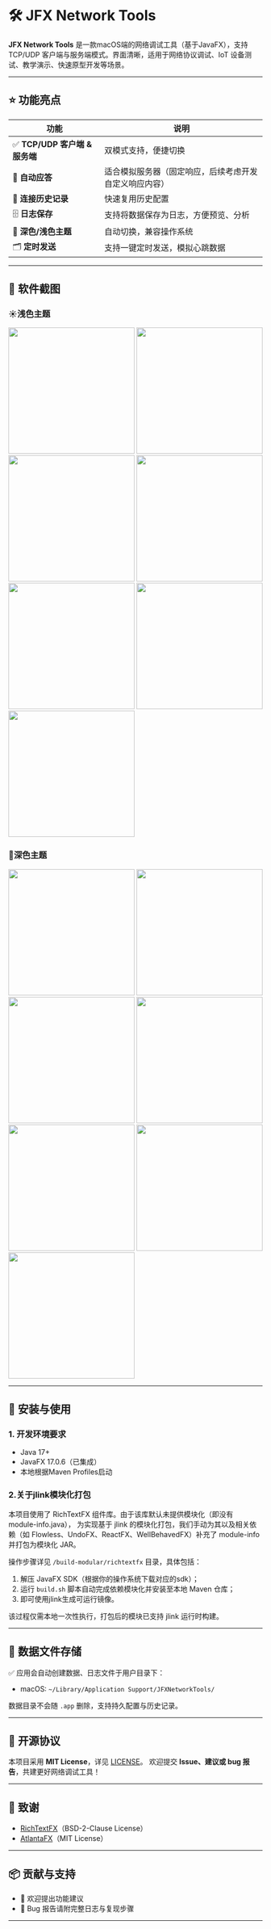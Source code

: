 # 🛠️ JFX Network Tools

&#x20;&#x20;

**JFX Network Tools** 是一款macOS端的网络调试工具（基于JavaFX），支持 TCP/UDP 客户端与服务端模式。界面清晰，适用于网络协议调试、IoT 设备测试、教学演示、快速原型开发等场景。

---

## ⭐ 功能亮点

| 功能                      | 说明                          |
|-------------------------|-----------------------------|
| ✅ **TCP/UDP 客户端 & 服务端** | 双模式支持，便捷切换                  |
| 🔄 **自动应答**             | 适合模拟服务器（固定响应，后续考虑开发自定义响应内容） |
| 📜 **连接历史记录**           | 快速复用历史配置                    |
| 🗄 **日志保存**             | 支持将数据保存为日志，方便预览、分析          |
| 🌙 **深色/浅色主题**          | 自动切换，兼容操作系统                 |
| 🗂 **定时发送**             | 支持一键定时发送，模拟心跳数据             |

---

## 📸 软件截图
### ☀️浅色主题
<div>
<img src="docs/img/v1.1/light01.png" width="250" alt="">
<img src="docs/img/v1.1/light02.png" width="250" alt="">
<img src="docs/img/v1.1/light03.png" width="250" alt="">
<img src="docs/img/v1.1/light04.png" width="250" alt="">
<img src="docs/img/v1.1/light05.png" width="250" alt="">
<img src="docs/img/v1.1/light06.png" width="250" alt="">
<img src="docs/img/v1.1/light07.png" width="250" alt="">
</div>


### 🌛深色主题
<div>
<img src="docs/img/v1.1/night01.png" width="250" alt="">
<img src="docs/img/v1.1/night02.png" width="250" alt="">
<img src="docs/img/v1.1/night03.png" width="250" alt="">
<img src="docs/img/v1.1/night04.png" width="250" alt="">
<img src="docs/img/v1.1/night05.png" width="250" alt="">
<img src="docs/img/v1.1/night06.png" width="250" alt="">
<img src="docs/img/v1.1/night07.png" width="250" alt="">
</div>

---

## 🚀 安装与使用

### 1. 开发环境要求

- Java 17+
- JavaFX 17.0.6（已集成）
- 本地根据Maven Profiles启动

### 2.关于jlink模块化打包
本项目使用了 RichTextFX 组件库。由于该库默认未提供模块化（即没有 module-info.java），
为实现基于 jlink 的模块化打包，我们手动为其以及相关依赖（如 Flowless、UndoFX、ReactFX、WellBehavedFX）补充了 module-info 并打包为模块化 JAR。

操作步骤详见 `/build-modular/richtextfx` 目录，具体包括：

1. 解压 JavaFX SDK（根据你的操作系统下载对应的sdk）；
2. 运行 `build.sh` 脚本自动完成依赖模块化并安装至本地 Maven 仓库；
3. 即可使用jlink生成可运行镜像。

该过程仅需本地一次性执行，打包后的模块已支持 jlink 运行时构建。

---

## 📁 数据文件存储

✅ 应用会自动创建数据、日志文件于用户目录下：

- macOS: `~/Library/Application Support/JFXNetworkTools/`

数据目录不会随 `.app` 删除，支持持久配置与历史记录。

---

## 🤝 开源协议

本项目采用 **MIT License**，详见 [LICENSE](./LICENSE)。 欢迎提交 **Issue、建议或 bug 报告**，共建更好网络调试工具！

---
## 🙏 致谢
- [RichTextFX](https://github.com/FXMisc/RichTextFX)（BSD-2-Clause License）
- [AtlantaFX](https://github.com/mkpaz/atlantafx)（MIT License）
---
## 📦 贡献与支持

- 🌱 欢迎提出功能建议
- 🐛 Bug 报告请附完整日志与复现步骤

---